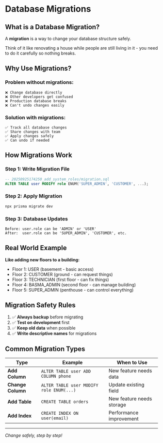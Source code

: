 # Database Migrations

## What is a Database Migration?

A **migration** is a way to change your database structure safely.

Think of it like renovating a house while people are still living in it - you need to do it carefully so nothing breaks.

## Why Use Migrations?

### **Problem without migrations:**

```
❌ Change database directly
❌ Other developers get confused
❌ Production database breaks
❌ Can't undo changes easily
```

### **Solution with migrations:**

```
✅ Track all database changes
✅ Share changes with team
✅ Apply changes safely
✅ Can undo if needed
```

## How Migrations Work

### Step 1: Write Migration File

```sql
-- 20250925174250_add_system_roles/migration.sql
ALTER TABLE user MODIFY role ENUM('SUPER_ADMIN', 'CUSTOMER', ...);
```

### Step 2: Apply Migration

```bash
npx prisma migrate dev
```

### Step 3: Database Updates

```
Before: user.role can be 'ADMIN' or 'USER'
After:  user.role can be 'SUPER_ADMIN', 'CUSTOMER', etc.
```

## Real World Example

**Like adding new floors to a building:**

- Floor 1: USER (basement - basic access)
- Floor 2: CUSTOMER (ground - can request things)
- Floor 3: TECHNICIAN (first floor - can fix things)
- Floor 4: BASMA_ADMIN (second floor - can manage building)
- Floor 5: SUPER_ADMIN (penthouse - can control everything)

## Migration Safety Rules

1. ✅ **Always backup** before migrating
2. ✅ **Test on development** first
3. ✅ **Keep old data** when possible
4. ✅ **Write descriptive names** for migrations

## Common Migration Types

| Type              | Example                                  | When to Use               |
| ----------------- | ---------------------------------------- | ------------------------- |
| **Add Column**    | `ALTER TABLE user ADD COLUMN phone`      | New feature needs data    |
| **Change Column** | `ALTER TABLE user MODIFY role ENUM(...)` | Update existing field     |
| **Add Table**     | `CREATE TABLE orders`                    | New feature needs storage |
| **Add Index**     | `CREATE INDEX ON user(email)`            | Performance improvement   |

---

_Change safely, step by step!_
